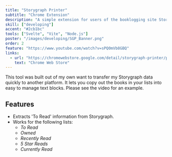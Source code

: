 ```yaml
---
title: "Storygraph Printer"
subtitle: "Chrome Extension"
description: "A simple extension for users of the booklogging site Storygraph."
skill: ["developing"]
accent: "#2cb1bc"
tools: ["Svelte", "Vite", "Node.js"]
poster: "/images/developing/SGP_Banner.png"
order: 2
feature: "https://www.youtube.com/watch?v=sPQ0mVb8GBQ"
links:
  - url: "https://chromewebstore.google.com/detail/storygraph-printer/piamaldolnicniajehjlgnmnlljnfcal"
    text: "Chrome Web Store"
---
```


This tool was built out of my own want to transfer my Storygraph data quickly to another platform. It lets you copy out the books in your lists into easy to manage text blocks. Please see the video for an example.
<br/>

## Features

- Extracts 'To Read' information from Storygraph.
- Works for the following lists:
  - _To Read_
  - _Owned_
  - _Recently Read_
  - _5 Star Reads_
  - _Currently Read_
